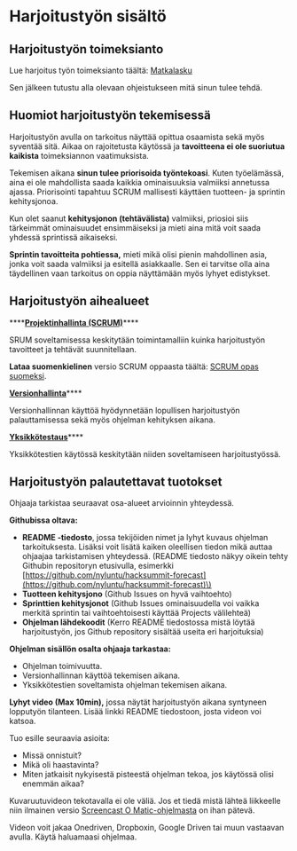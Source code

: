 # Harjoitustyön sisältö

## Harjoitustyön toimeksianto

Lue harjoitus työn toimeksianto täältä: [Matkalasku](harjoitustyoe-matkalasku.md)

Sen jälkeen tutustu alla olevaan ohjeistukseen mitä sinun tulee tehdä.

## Huomiot harjoitustyön tekemisessä

Harjoitustyön avulla on tarkoitus näyttää opittua osaamista sekä myös syventää sitä. Aikaa on rajoitetusta käytössä ja **tavoitteena ei ole suoriutua kaikista** toimeksiannon vaatimuksista.

Tekemisen aikana **sinun tulee priorisoida työntekoasi**. Kuten työelämässä, aina ei ole mahdollista saada kaikkia ominaisuuksia valmiiksi annetussa ajassa. Priorisointi tapahtuu SCRUM mallisesti käyttäen tuotteen- ja sprintin kehitysjonoa.

Kun olet saanut **kehitysjonon \(tehtävälista\)** valmiiksi, priosioi siis tärkeimmät ominaisuudet ensimmäiseksi ja mieti aina mitä voit saada yhdessä sprintissä aikaiseksi.

**Sprintin tavoitteita pohtiessa,** mieti mikä olisi pienin mahdollinen asia, jonka voit saada valmiiksi ja esitellä asiakkaalle. Sen ei tarvitse olla aina täydellinen vaan tarkoitus on oppia näyttämään myös lyhyet edistykset.

## Harjoitustyön aihealueet 

\*\*\*\*[**Projektinhallinta \(SCRUM\)**](https://www.scrumguides.org/scrum-guide.html)\*\*\*\*

SRUM soveltamisessa keskitytään toimintamalliin kuinka harjoitustyön tavoitteet ja tehtävät suunnitellaan.

**Lataa suomenkielinen** versio SCRUM oppaasta täältä: [SCRUM opas suomeksi](https://www.scrumguides.org/docs/scrumguide/v2017/2017-Scrum-Guide-Finnish.pdf).

[**Versionhallinta**](../versionhallinta/opas-gitin-perusteisiin.md)\*\*\*\*

Versionhallinnan käyttöä hyödynnetään lopullisen harjoitustyön palauttamisessa sekä myös ohjelman kehityksen aikana.

[**Yksikkötestaus**](../yksikkoetestaus/ohjelmistotestauksen-periaateet.md)\*\*\*\*

Yksikkötestien käytössä keskitytään niiden soveltamiseen harjoitustyössä.

## Harjoitustyön palautettavat tuotokset

Ohjaaja tarkistaa seuraavat osa-alueet arvioinnin yhteydessä.

**Githubissa oltava:**

* **README -tiedosto**, jossa tekijöiden nimet ja lyhyt kuvaus ohjelman tarkoituksesta. Lisäksi voit lisätä kaiken oleellisen tiedon mikä auttaa ohjaajaa tarkistamisen yhteydessä. \(README tiedosto näkyy oikein tehty Githubin repositoryn etusivulla, esimerkki [https://github.com/nyluntu/hacksummit-forecast](https://github.com/nyluntu/hacksummit-forecast)\)
* **Tuotteen kehitysjono** \(Github Issues on hyvä vaihtoehto\)
* **Sprinttien kehitysjonot** \(Github Issues ominaisuudella voi vaikka merkitä sprintin tai vaihtoehtoisesti käyttää Projects välilehteä\)
* **Ohjelman lähdekoodit** \(Kerro README tiedostossa mistä löytää harjoitustyön, jos Github repository sisältää useita eri harjoituksia\)

**Ohjelman sisällön osalta ohjaaja tarkastaa:** 

* Ohjelman toimivuutta.
* Versionhallinnan käyttöä tekemisen aikana.
* Yksikkötestien soveltamista ohjelman tekemisen aikana.

**Lyhyt video \(Max 10min\),** jossa näytät harjoitustyön aikana syntyneen lopputyön tilanteen. Lisää linkki README tiedostoon, josta videon voi katsoa.

Tuo esille seuraavia asioita:

* Missä onnistuit?
* Mikä oli haastavinta?
* Miten jatkaisit nykyisestä pisteestä ohjelman tekoa, jos käytössä olisi enemmän aikaa?

Kuvaruutuvideon tekotavalla ei ole väliä. Jos et tiedä mistä lähteä liikkeelle niin ilmainen versio [Screencast O Matic-ohjelmasta](https://screencast-o-matic.com/) on ihan pätevä.

Videon voit jakaa Onedriven, Dropboxin, Google Driven tai muun vastaavan avulla. Käytä haluamaasi ohjelmaa.

## 




